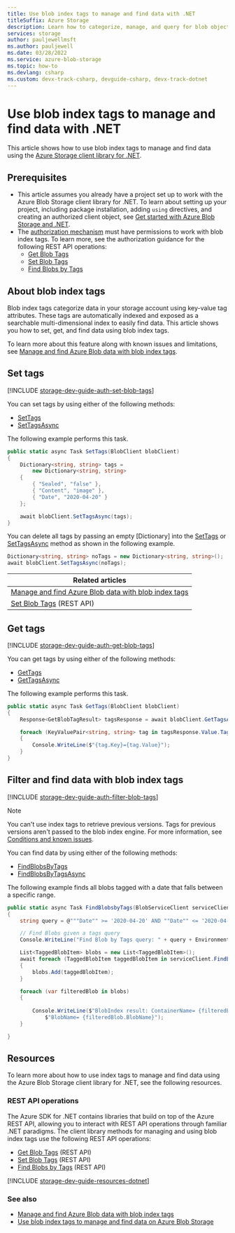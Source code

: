 ```yaml
---
title: Use blob index tags to manage and find data with .NET
titleSuffix: Azure Storage
description: Learn how to categorize, manage, and query for blob objects by using the .NET client library.  
services: storage
author: pauljewellmsft
ms.author: pauljewell
ms.date: 03/28/2022
ms.service: azure-blob-storage
ms.topic: how-to
ms.devlang: csharp
ms.custom: devx-track-csharp, devguide-csharp, devx-track-dotnet
---
```


# Use blob index tags to manage and find data with .NET

This article shows how to use blob index tags to manage and find data using the [Azure Storage client library for .NET](/dotnet/api/overview/azure/storage).

## Prerequisites

- This article assumes you already have a project set up to work with the Azure Blob Storage client library for .NET. To learn about setting up your project, including package installation, adding `using` directives, and creating an authorized client object, see [Get started with Azure Blob Storage and .NET](storage-blob-dotnet-get-started.md).
- The [authorization mechanism](../common/authorize-data-access.md) must have permissions to work with blob index tags. To learn more, see the authorization guidance for the following REST API operations:
    - [Get Blob Tags](/rest/api/storageservices/get-blob-tags#authorization)
    - [Set Blob Tags](/rest/api/storageservices/set-blob-tags#authorization)
    - [Find Blobs by Tags](/rest/api/storageservices/find-blobs-by-tags#authorization)

## About blob index tags

Blob index tags categorize data in your storage account using key-value tag attributes. These tags are automatically indexed and exposed as a searchable multi-dimensional index to easily find data. This article shows you how to set, get, and find data using blob index tags.

To learn more about this feature along with known issues and limitations, see [Manage and find Azure Blob data with blob index tags](storage-manage-find-blobs.md).

## Set tags

[!INCLUDE [storage-dev-guide-auth-set-blob-tags](../../../includes/storage-dev-guides/storage-dev-guide-auth-set-blob-tags.md)]

You can set tags by using either of the following methods:

- [SetTags](/dotnet/api/azure.storage.blobs.specialized.blobbaseclient.settags)
- [SetTagsAsync](/dotnet/api/azure.storage.blobs.specialized.blobbaseclient.settagsasync)

The following example performs this task.

```csharp
public static async Task SetTags(BlobClient blobClient)
{
    Dictionary<string, string> tags = 
        new Dictionary<string, string>
    {
        { "Sealed", "false" },
        { "Content", "image" },
        { "Date", "2020-04-20" }
    };

    await blobClient.SetTagsAsync(tags);
}

```

You can delete all tags by passing an empty [Dictionary] into the [SetTags](/dotnet/api/azure.storage.blobs.specialized.blobbaseclient.settags) or [SetTagsAsync](/dotnet/api/azure.storage.blobs.specialized.blobbaseclient.settagsasync) method as shown in the following example.

```csharp   
Dictionary<string, string> noTags = new Dictionary<string, string>();
await blobClient.SetTagsAsync(noTags);
```

| Related articles |
|--|
| [Manage and find Azure Blob data with blob index tags](storage-manage-find-blobs.md) |
| [Set Blob Tags](/rest/api/storageservices/set-blob-tags) (REST API) |

## Get tags

[!INCLUDE [storage-dev-guide-auth-get-blob-tags](../../../includes/storage-dev-guides/storage-dev-guide-auth-get-blob-tags.md)]

You can get tags by using either of the following methods: 

- [GetTags](/dotnet/api/azure.storage.blobs.specialized.blobbaseclient.gettags)
- [GetTagsAsync](/dotnet/api/azure.storage.blobs.specialized.blobbaseclient.gettagsasync)

The following example performs this task.

```csharp
public static async Task GetTags(BlobClient blobClient)
{
    Response<GetBlobTagResult> tagsResponse = await blobClient.GetTagsAsync();

    foreach (KeyValuePair<string, string> tag in tagsResponse.Value.Tags)
    {
        Console.WriteLine($"{tag.Key}={tag.Value}");
    }
}

```

## Filter and find data with blob index tags

[!INCLUDE [storage-dev-guide-auth-filter-blob-tags](../../../includes/storage-dev-guides/storage-dev-guide-auth-filter-blob-tags.md)]

> [!NOTE]
> You can't use index tags to retrieve previous versions. Tags for previous versions aren't passed to the blob index engine. For more information, see [Conditions and known issues](storage-manage-find-blobs.md#conditions-and-known-issues).

You can find data by using either of the following methods: 

- [FindBlobsByTags](/dotnet/api/azure.storage.blobs.blobserviceclient.findblobsbytags)
- [FindBlobsByTagsAsync](/dotnet/api/azure.storage.blobs.blobserviceclient.findblobsbytagsasync)

The following example finds all blobs tagged with a date that falls between a specific range.

```csharp
public static async Task FindBlobsbyTags(BlobServiceClient serviceClient)
{
    string query = @"""Date"" >= '2020-04-20' AND ""Date"" <= '2020-04-30'";

    // Find Blobs given a tags query
    Console.WriteLine("Find Blob by Tags query: " + query + Environment.NewLine);

    List<TaggedBlobItem> blobs = new List<TaggedBlobItem>();
    await foreach (TaggedBlobItem taggedBlobItem in serviceClient.FindBlobsByTagsAsync(query))
    {
        blobs.Add(taggedBlobItem);
    }

    foreach (var filteredBlob in blobs)
    {
        
        Console.WriteLine($"BlobIndex result: ContainerName= {filteredBlob.BlobContainerName}, " +
            $"BlobName= {filteredBlob.BlobName}");
    }

}

```

## Resources

To learn more about how to use index tags to manage and find data using the Azure Blob Storage client library for .NET, see the following resources.

### REST API operations

The Azure SDK for .NET contains libraries that build on top of the Azure REST API, allowing you to interact with REST API operations through familiar .NET paradigms. The client library methods for managing and using blob index tags use the following REST API operations:

- [Get Blob Tags](/rest/api/storageservices/get-blob-tags) (REST API)
- [Set Blob Tags](/rest/api/storageservices/set-blob-tags) (REST API)
- [Find Blobs by Tags](/rest/api/storageservices/find-blobs-by-tags) (REST API)

[!INCLUDE [storage-dev-guide-resources-dotnet](../../../includes/storage-dev-guides/storage-dev-guide-resources-dotnet.md)]

### See also

- [Manage and find Azure Blob data with blob index tags](storage-manage-find-blobs.md)
- [Use blob index tags to manage and find data on Azure Blob Storage](storage-blob-index-how-to.md)
